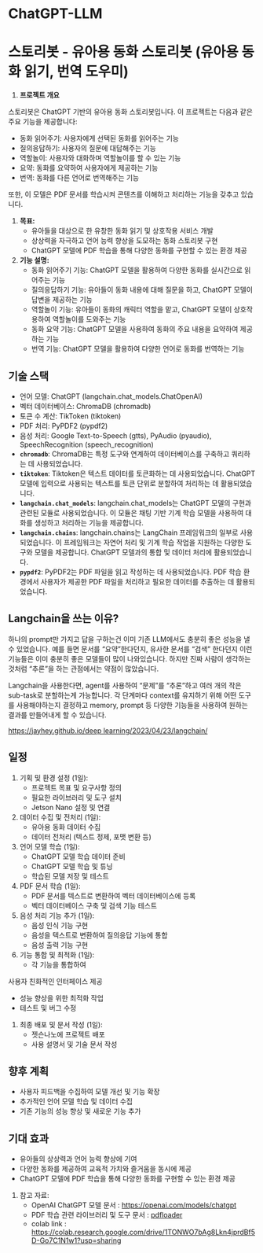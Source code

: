 # ChatGPT-LLM 

# 스토리봇 - 유아용 동화 스토리봇 (유아용 동화 읽기, 번역 도우미)

1. **프로젝트 개요**

스토리봇은 ChatGPT 기반의 유아용 동화 스토리봇입니다. 이 프로젝트는 다음과 같은 주요 기능을 제공합니다:

- 동화 읽어주기: 사용자에게 선택된 동화를 읽어주는 기능
- 질의응답하기: 사용자의 질문에 대답해주는 기능
- 역할놀이: 사용자와 대화하며 역할놀이를 할 수 있는 기능
- 요약: 동화를 요약하여 사용자에게 제공하는 기능
- 번역: 동화를 다른 언어로 번역해주는 기능

또한, 이 모델은 PDF 문서를 학습시켜 콘텐츠를 이해하고 처리하는 기능을 갖추고 있습니다.

1. **목표:**
    - 유아들을 대상으로 한 유창한 동화 읽기 및 상호작용 서비스 개발
    - 상상력을 자극하고 언어 능력 향상을 도모하는 동화 스토리봇 구현
    - ChatGPT 모델에 PDF 학습을 통해 다양한 동화를 구현할 수 있는 환경 제공
2. **기능 설명:**
    - 동화 읽어주기 기능: ChatGPT 모델을 활용하여 다양한 동화를 실시간으로 읽어주는 기능
    - 질의응답하기 기능: 유아들이 동화 내용에 대해 질문을 하고, ChatGPT 모델이 답변을 제공하는 기능
    - 역할놀이 기능: 유아들이 동화의 캐릭터 역할을 맡고, ChatGPT 모델이 상호작용하여 역할놀이를 도와주는 기능
    - 동화 요약 기능: ChatGPT 모델을 사용하여 동화의 주요 내용을 요약하여 제공하는 기능
    - 번역 기능: ChatGPT 모델을 활용하여 다양한 언어로 동화를 번역하는 기능

## 기술 스택

- 언어 모델: ChatGPT (langchain.chat_models.ChatOpenAI)
- 벡터 데이터베이스: ChromaDB (chromadb)
- 토큰 수 계산: TikToken (tiktoken)
- PDF 처리: PyPDF2 (pypdf2)
- 음성 처리: Google Text-to-Speech (gtts), PyAudio (pyaudio), SpeechRecognition (speech_recognition)
- **`chromadb`**: ChromaDB는 특정 도구와 연계하여 데이터베이스를 구축하고 쿼리하는 데 사용되었습니다.
- **`tiktoken`**: Tiktoken은 텍스트 데이터를 토큰화하는 데 사용되었습니다. ChatGPT 모델에 입력으로 사용되는 텍스트를 토큰 단위로 분할하여 처리하는 데 활용되었습니다.
- **`langchain.chat_models`**: langchain.chat_models는 ChatGPT 모델의 구현과 관련된 모듈로 사용되었습니다. 이 모듈은 채팅 기반 기계 학습 모델을 사용하여 대화를 생성하고 처리하는 기능을 제공합니다.
- **`langchain.chains`**: langchain.chains는 LangChain 프레임워크의 일부로 사용되었습니다. 이 프레임워크는 자연어 처리 및 기계 학습 작업을 지원하는 다양한 도구와 모델을 제공합니다. ChatGPT 모델과의 통합 및 데이터 처리에 활용되었습니다.
- **`pypdf2`**: PyPDF2는 PDF 파일을 읽고 작성하는 데 사용되었습니다. PDF 학습 환경에서 사용자가 제공한 PDF 파일을 처리하고 필요한 데이터를 추출하는 데 활용되었습니다.

## **Langchain을 쓰는 이유?**

하나의 prompt만 가지고 답을 구하는건 이미 기존 LLM에서도 충분히 좋은 성능을 낼 수 있었습니다. 예를 들면 문서를 “요약”한다던지, 유사한 문서를 “검색” 한다던지 이런 기능들은 이미 충분히 좋은 모델들이 많이 나와있습니다. 하지만 진짜 사람이 생각하는 것처럼 “추론”을 하는 관점에서는 약점이 많았습니다.

Langchain을 사용한다면, agent를 사용하여 “문제”를 “추론”하고 여러 개의 작은 sub-task로 분할하는게 가능합니다. 각 단계마다 context를 유지하기 위해 어떤 도구를 사용해야하는지 결정하고 memory, prompt 등 다양한 기능들을 사용하여 원하는 결과를 만들어내게 할 수 있습니다.

[https://jayhey.github.io/deep learning/2023/04/23/langchain/](https://jayhey.github.io/deep%20learning/2023/04/23/langchain/)

## 일정

1. 기획 및 환경 설정 (1일):
    - 프로젝트 목표 및 요구사항 정의
    - 필요한 라이브러리 및 도구 설치
    - Jetson Nano 설정 및 연결
2. 데이터 수집 및 전처리 (1일):
    - 유아용 동화 데이터 수집
    - 데이터 전처리 (텍스트 정제, 포맷 변환 등)
3. 언어 모델 학습 (1일):
    - ChatGPT 모델 학습 데이터 준비
    - ChatGPT 모델 학습 및 튜닝
    - 학습된 모델 저장 및 테스트
4. PDF 문서 학습 (1일):
    - PDF 문서를 텍스트로 변환하여 벡터 데이터베이스에 등록
    - 벡터 데이터베이스 구축 및 검색 기능 테스트
5. 음성 처리 기능 추가 (1일):
    - 음성 인식 기능 구현
    - 음성을 텍스트로 변환하여 질의응답 기능에 통합
    - 음성 출력 기능 구현
6. 기능 통합 및 최적화 (1일):
    - 각 기능을 통합하여

사용자 친화적인 인터페이스 제공

- 성능 향상을 위한 최적화 작업
- 테스트 및 버그 수정
1. 최종 배포 및 문서 작성 (1일):
    - 젯슨나노에 프로젝트 배포
    - 사용 설명서 및 기술 문서 작성

## 향후 계획

- 사용자 피드백을 수집하여 모델 개선 및 기능 확장
- 추가적인 언어 모델 학습 및 데이터 수집
- 기존 기능의 성능 향상 및 새로운 기능 추가

## 기대 효과

- 유아들의 상상력과 언어 능력 향상에 기여
- 다양한 동화를 제공하여 교육적 가치와 즐거움을 동시에 제공
- ChatGPT 모델에 PDF 학습을 통해 다양한 동화를 구현할 수 있는 환경 제공

1. 참고 자료:
    - OpenAI ChatGPT 모델 문서 : https://openai.com/models/chatgpt
    - PDF 학습 관련 라이브러리 및 도구 문서 : [pdfloader](https://js.langchain.com/docs/api/document_loaders_fs_pdf/classes/PDFLoader)
    - colab link : https://colab.research.google.com/drive/1TONWO7bAg8Lkn4jprdBf5D-Go7C1N1w1?usp=sharing
